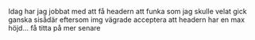 Idag har jag jobbat med att få headern att funka som jag skulle velat gick ganska sisådär eftersom img vägrade acceptera att headern har en max höjd... få titta på mer senare